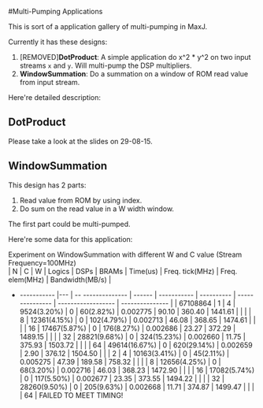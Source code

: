 
#Multi-Pumping Applications

This is sort of a application gallery of multi-pumping in MaxJ.

Currently it has these designs:

1. [REMOVED]**DotProduct**: A simple application do x^2 * y^2 on two input streams `x` and `y`. Will multi-pump the DSP multipliers.
2. **WindowSummation**: Do a summation on a window of ROM read value from input stream.

Here're detailed description:

## DotProduct

Please take a look at the slides on 29-08-15.

## WindowSummation

This design has 2 parts: 

1. Read value from ROM by using index.
2. Do sum on the read value in a W width window.

The first part could be multi-pumped.

Here're some data for this application:

Experiment on WindowSummation with different W and C value (Stream Frequency=100MHz)                                    
| N           | C  | W  | Logics         | DSPs   | BRAMs       | Time(us)   | Freq. tick(MHz) | Freq. elem(MHz)    | Bandwidth(MB/s) |
- ----------- |--- | --   -------------- | ------ | ----------- | ---------- | --------------- | ------------------ | --------------- |
| 67108864    | 1  | 4  | 9524(3.20%)    | 0      | 60(2.82%)   | 0.002775   | 90.10           | 360.40             | 1441.61         |
|             |    | 8  | 12361(4.15%)   | 0      | 102(4.79%)  | 0.002713   | 46.08           | 368.65             | 1474.61         |
|             |    | 16 | 17467(5.87%)   | 0      | 176(8.27%)  | 0.002686   | 23.27           | 372.29             | 1489.15         |
|             |    | 32 | 28821(9.68%)   | 0      | 324(15.23%) | 0.002660   | 11.75           | 375.93             | 1503.72         |
|             |    | 64 | 49614(16.67%)  | 0      | 620(29.14%) | 0.002659   | 2.90            | 376.12             | 1504.50         |
|             | 2  | 4  | 10163(3.41%)   | 0      | 45(2.11%)   | 0.005275   | 47.39           | 189.58             | 758.32          |
|             |    | 8  | 12656(4.25%)   | 0      | 68(3.20%)   | 0.002716   | 46.03           | 368.23             | 1472.90         |
|             |    | 16 | 17082(5.74%)   | 0      | 117(5.50%)  | 0.002677   | 23.35           | 373.55             | 1494.22         |
|             |    | 32 | 28260(9.50%)   | 0      | 205(9.63%)  | 0.002668   | 11.71           | 374.87             | 1499.47         |
|             |    | 64 | FAILED TO MEET TIMING!                      

